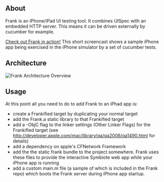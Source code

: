 About
-----

Frank is an iPhone/iPad UI testing tool. It combines UISpec with an embedded HTTP server. This means it can be driven externally by cucumber for example. 

[Check out Frank in action!](http://sl.thepete.net/frank_ea_demo) This short screencast shows a sample iPhone app being exercised in the iPhone simulator by a set of cucumber tests.

Architecture
----
![Frank Architecture Overview](https://github.com/skizz/frank/raw/master/doc/Frank%20Architecture.png)

Usage
-----

At this point all you need to do to add Frank to an iPhad app is:

 * create a Frankified target by duplicating your normal target
 * add the Frank.a static library to that Frankified target
 * add a -ObjC flag to the linker settings (Other Linker Flags) for the Frankified target (see http://developer.apple.com/mac/library/qa/qa2006/qa1490.html for details)
 * add a dependency on apple's CFNetwork Framework
 * add the the static frank bundle to the project somewhere. Frank uses these files to provide the interactive Symbiote web app while your iPhone app is running
 * add a custom main.m file (a sample of which is included in the Frank repo) which boots the Frank server during iPhone app startup.
